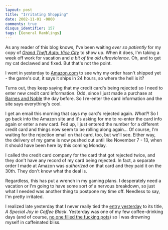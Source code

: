 ```yaml
---
layout: post
title: "Irritating Shopping"
date: 2002-11-01 -0800
comments: true
disqus_identifier: 157
tags: [General Ramblings]
---
```

As any reader of this blog knows, I've been waiting *ever so patiently*
for my copy of [*Grand Theft Auto: Vice
City*](http://www.amazon.com/exec/obidos/ASIN/B0000696CZ/mhsvortex) to
show up. When it does, I'm taking a week off work for vacation and *a
bit of the old ultraviolence*. Oh, and to get my cat declawed and fixed.
But that's not the point.
 
 I went in yesterday to [Amazon.com](http://www.amazon.com) to see why
my order hasn't shipped yet - the game's out, it says it ships in 24
hours, so where the hell is it?
 
 Turns out, they keep saying that my credit card's being rejected so I
need to enter new credit card information. Odd, since I just made a
purchase at [Barnes and Noble](http://www.bn.com) the day before. So I
re-enter the card information and the site says everything's cool.
 
 I get an email this morning that says my card's rejected again.
*What?!* So I go back into the Amazon site and it's asking for me to
re-enter the card info again or enter a new card. Fed up, I just entered
the number for a different credit card and things now seem to be rolling
along again... Of course, I'm waiting for the rejection email on that
card, too, but we'll see. Either way, the delivery of my game is now
pushed out until like November 7 - 13, when it should have been here by
this coming Monday.
 
 I called the credit card company for the card that got rejected twice,
and they don't have any record of my card being rejected. In fact, a
separate order I made at Amazon was *authorized* on that card and they
paid it on the 30th. They don't know what the deal is.
 
 Regardless, this has put a wrench in my gaming plans. I desperately
need a vacation or I'm going to have some sort of a nervous breakdown,
so just what I needed was another thing to postpone my time off.
Needless to say, I'm pretty irritated.
 
 I realized late yesterday that I never really tied the [entry
yesterday](/archive/2002/10/31/a-special-joy-in-coffee-black.aspx) to
its title, *A Special Joy in Coffee Black*. Yesterday was one of my few
coffee-drinking days (and of course, [no one filled the fucking
pots](/archive/2002/10/17/life-is-like-a-pot-of-coffee.aspx)) so I was
drowning myself in caffeinated bliss.
